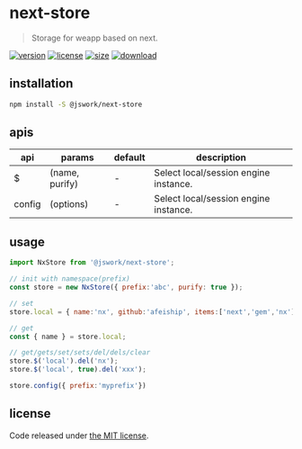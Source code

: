 # next-store
> Storage for weapp based on next.

[![version][version-image]][version-url]
[![license][license-image]][license-url]
[![size][size-image]][size-url]
[![download][download-image]][download-url]

## installation
```bash
npm install -S @jswork/next-store
```

## apis
| api    | params         | default | description                           |
| ------ | -------------- | ------- | ------------------------------------- |
| $      | (name, purify) | -       | Select local/session engine instance. |
| config | (options)      | -       | Select local/session engine instance. |


## usage
```js
import NxStore from '@jswork/next-store';

// init with namespace(prefix)
const store = new NxStore({ prefix:'abc', purify: true });

// set
store.local = { name:'nx', github:'afeiship', items:['next','gem','nx']}

// get
const { name } = store.local;

// get/gets/set/sets/del/dels/clear
store.$('local').del('nx');
store.$('local', true).del('xxx');

store.config({ prefix:'myprefix'})
```

## license
Code released under [the MIT license](https://github.com/afeiship/next-store/blob/master/LICENSE.txt).

[version-image]: https://img.shields.io/npm/v/@jswork/next-store
[version-url]: https://npmjs.org/package/@jswork/next-store

[license-image]: https://img.shields.io/npm/l/@jswork/next-store
[license-url]: https://github.com/afeiship/next-store/blob/master/LICENSE.txt

[size-image]: https://img.shields.io/bundlephobia/minzip/@jswork/next-store
[size-url]: https://github.com/afeiship/next-store/blob/master/dist/next-store.min.js

[download-image]: https://img.shields.io/npm/dm/@jswork/next-store
[download-url]: https://www.npmjs.com/package/@jswork/next-store
